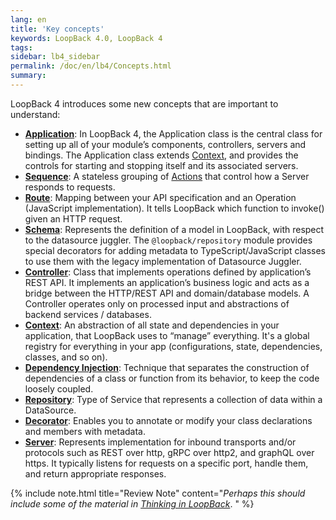 ```yaml
---
lang: en
title: 'Key concepts'
keywords: LoopBack 4.0, LoopBack 4
tags:
sidebar: lb4_sidebar
permalink: /doc/en/lb4/Concepts.html
summary:
---
```


LoopBack 4 introduces some new concepts that are important to understand:

- [**Application**](Application.html): In LoopBack 4, the Application class is
the central class for setting up all of your module’s components, controllers,
servers and bindings. The Application class extends [Context](Context.html), and
provides the controls for starting and stopping itself and its associated
servers.
- [**Sequence**](Sequence.html): A stateless grouping of [Actions](Sequence.html#actions) that control how a Server responds to requests.
- [**Route**](Routes.html): Mapping between your API specification and an Operation (JavaScript implementation). It tells LoopBack which function to invoke() given an HTTP request.
- [**Schema**](Schemas.html): Represents the definition of a model in LoopBack, with respect to the datasource juggler. The `@loopback/repository` module provides special decorators for adding metadata to TypeScript/JavaScript classes to use them with the legacy implementation of Datasource Juggler.
- [**Controller**](Controllers.html): Class that implements operations defined by application’s REST API. It implements an application’s business logic and acts as a bridge between the HTTP/REST API and domain/database models. A Controller operates only on processed input and abstractions of backend services / databases.
- [**Context**](Context.html): An abstraction of all state and dependencies in your application, that LoopBack uses to “manage” everything. It's a global registry for everything in your app (configurations, state, dependencies, classes, and so on).
- [**Dependency Injection**](Dependency-injection.html): Technique that separates the construction of dependencies of a class or function from its behavior, to keep the code loosely coupled.
- [**Repository**](Repositories.html): Type of Service that represents a collection of data within a DataSource.
- [**Decorator**](Decorators.html): Enables you to annotate or modify your class declarations and members with metadata.
- [**Server**](Server.html): Represents implementation for inbound transports and/or protocols such as REST over http, gRPC over http2, and graphQL over https. It typically listens for requests on a specific port, handle them, and return appropriate responses.

{% include note.html title="Review Note" content="_Perhaps this should include some of the material in <a href='Thinking-in-LoopBack.html'> Thinking in LoopBack</a>_.
" %}
